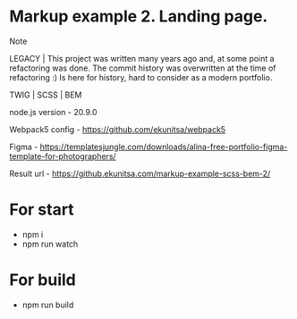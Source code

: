# Markup example 2. Landing page.

> [!NOTE]
> LEGACY | This project was written many years ago and, at some point a refactoring was done. The commit history was overwritten at the time of refactoring :) Is here for history, hard to consider as a modern portfolio.

TWIG | SCSS | BEM

node.js version - 20.9.0

Webpack5 config - https://github.com/ekunitsa/webpack5

Figma - https://templatesjungle.com/downloads/alina-free-portfolio-figma-template-for-photographers/

Result url - https://github.ekunitsa.com/markup-example-scss-bem-2/

# For start
- npm i
- npm run watch

# For build
- npm run build

